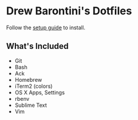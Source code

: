Drew Barontini's Dotfiles
=========================

Follow the [setup guide](https://github.com/drewbarontini/dotfiles/blob/master/setup.md) to install.

What's Included
---------------

- Git
- Bash
- Ack
- Homebrew
- iTerm2 (colors)
- OS X Apps, Settings
- rbenv
- Sublime Text
- Vim

